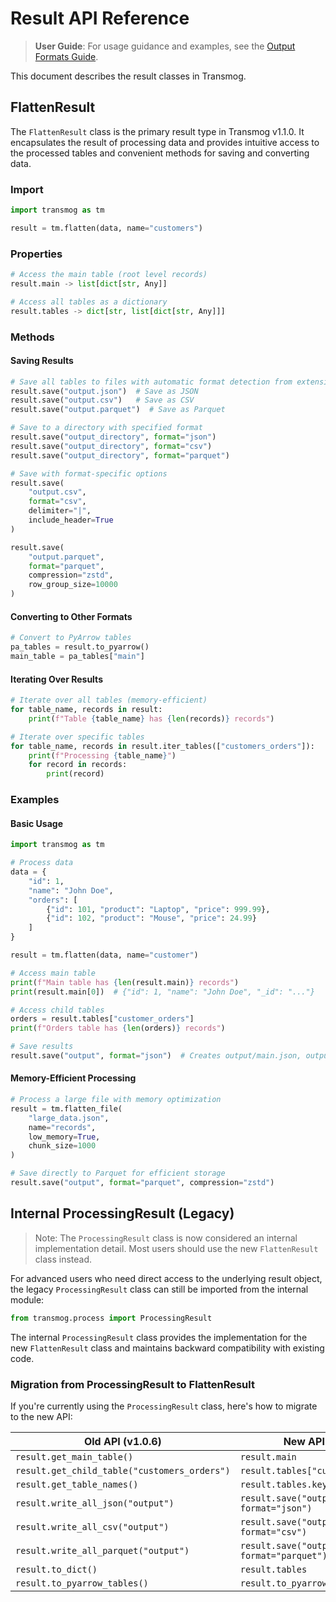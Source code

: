 # Result API Reference

> **User Guide**: For usage guidance and examples, see the [Output Formats Guide](../user/output/output-formats.md).

This document describes the result classes in Transmog.

## FlattenResult

The `FlattenResult` class is the primary result type in Transmog v1.1.0. It encapsulates the result of processing data and provides intuitive access to the processed tables and convenient methods for saving and converting data.

### Import

```python
import transmog as tm

result = tm.flatten(data, name="customers")
```

### Properties

```python
# Access the main table (root level records)
result.main -> list[dict[str, Any]]

# Access all tables as a dictionary
result.tables -> dict[str, list[dict[str, Any]]]
```

### Methods

#### Saving Results

```python
# Save all tables to files with automatic format detection from extension
result.save("output.json")  # Save as JSON
result.save("output.csv")   # Save as CSV
result.save("output.parquet")  # Save as Parquet

# Save to a directory with specified format
result.save("output_directory", format="json")
result.save("output_directory", format="csv")
result.save("output_directory", format="parquet")

# Save with format-specific options
result.save(
    "output.csv", 
    format="csv",
    delimiter="|",
    include_header=True
)

result.save(
    "output.parquet",
    format="parquet",
    compression="zstd",
    row_group_size=10000
)
```

#### Converting to Other Formats

```python
# Convert to PyArrow tables
pa_tables = result.to_pyarrow()
main_table = pa_tables["main"]
```

#### Iterating Over Results

```python
# Iterate over all tables (memory-efficient)
for table_name, records in result:
    print(f"Table {table_name} has {len(records)} records")

# Iterate over specific tables
for table_name, records in result.iter_tables(["customers_orders"]):
    print(f"Processing {table_name}")
    for record in records:
        print(record)
```

### Examples

#### Basic Usage

```python
import transmog as tm

# Process data
data = {
    "id": 1,
    "name": "John Doe",
    "orders": [
        {"id": 101, "product": "Laptop", "price": 999.99},
        {"id": 102, "product": "Mouse", "price": 24.99}
    ]
}

result = tm.flatten(data, name="customer")

# Access main table
print(f"Main table has {len(result.main)} records")
print(result.main[0])  # {"id": 1, "name": "John Doe", "_id": "..."}

# Access child tables
orders = result.tables["customer_orders"]
print(f"Orders table has {len(orders)} records")

# Save results
result.save("output", format="json")  # Creates output/main.json, output/customer_orders.json
```



#### Memory-Efficient Processing

```python
# Process a large file with memory optimization
result = tm.flatten_file(
    "large_data.json",
    name="records",
    low_memory=True,
    chunk_size=1000
)

# Save directly to Parquet for efficient storage
result.save("output", format="parquet", compression="zstd")
```

## Internal ProcessingResult (Legacy)

> Note: The `ProcessingResult` class is now considered an internal implementation detail. Most users should use the new `FlattenResult` class instead.

For advanced users who need direct access to the underlying result object, the legacy `ProcessingResult` class can still be imported from the internal module:

```python
from transmog.process import ProcessingResult
```

The internal `ProcessingResult` class provides the implementation for the new `FlattenResult` class and maintains backward compatibility with existing code.

### Migration from ProcessingResult to FlattenResult

If you're currently using the `ProcessingResult` class, here's how to migrate to the new API:

| Old API (v1.0.6) | New API (v1.1.0) |
|------------------|------------------|
| `result.get_main_table()` | `result.main` |
| `result.get_child_table("customers_orders")` | `result.tables["customers_orders"]` |
| `result.get_table_names()` | `result.tables.keys()` |
| `result.write_all_json("output")` | `result.save("output", format="json")` |
| `result.write_all_csv("output")` | `result.save("output", format="csv")` |
| `result.write_all_parquet("output")` | `result.save("output", format="parquet")` |
| `result.to_dict()` | `result.tables` |
| `result.to_pyarrow_tables()` | `result.to_pyarrow()` |
